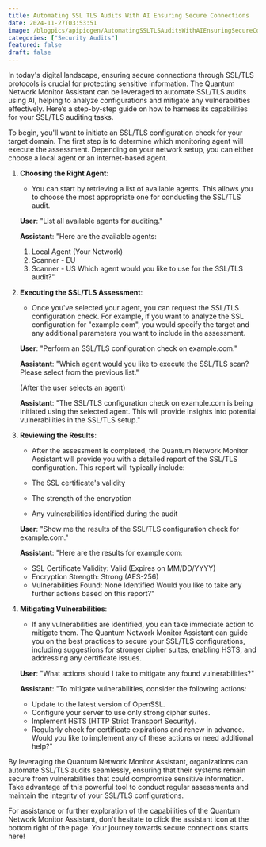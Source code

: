 ```yaml
---
title: Automating SSL TLS Audits With AI Ensuring Secure Connections
date: 2024-11-27T03:53:51
image: /blogpics/apipicgen/AutomatingSSLTLSAuditsWithAIEnsuringSecureConnections-2WIBRJUD6F.jpg
categories: ["Security Audits"]
featured: false
draft: false
---
```

In today's digital landscape, ensuring secure connections through SSL/TLS protocols is crucial for protecting sensitive information. The Quantum Network Monitor Assistant can be leveraged to automate SSL/TLS audits using AI, helping to analyze configurations and mitigate any vulnerabilities effectively. Here’s a step-by-step guide on how to harness its capabilities for your SSL/TLS auditing tasks.

To begin, you'll want to initiate an SSL/TLS configuration check for your target domain. The first step is to determine which monitoring agent will execute the assessment. Depending on your network setup, you can either choose a local agent or an internet-based agent.

1. **Choosing the Right Agent**:
   - You can start by retrieving a list of available agents. This allows you to choose the most appropriate one for conducting the SSL/TLS audit.

   **User**: "List all available agents for auditing."

   **Assistant**: "Here are the available agents: 
   1. Local Agent (Your Network) 
   2. Scanner - EU 
   3. Scanner - US 
   Which agent would you like to use for the SSL/TLS audit?"

2. **Executing the SSL/TLS Assessment**:
   - Once you've selected your agent, you can request the SSL/TLS configuration check. For example, if you want to analyze the SSL configuration for "example.com", you would specify the target and any additional parameters you want to include in the assessment.

   **User**: "Perform an SSL/TLS configuration check on example.com."

   **Assistant**: "Which agent would you like to execute the SSL/TLS scan? Please select from the previous list."

   (After the user selects an agent)

   **Assistant**: "The SSL/TLS configuration check on example.com is being initiated using the selected agent. This will provide insights into potential vulnerabilities in the SSL/TLS setup."

3. **Reviewing the Results**:
   - After the assessment is completed, the Quantum Network Monitor Assistant will provide you with a detailed report of the SSL/TLS configuration. This report will typically include:

   - The SSL certificate's validity
   - The strength of the encryption
   - Any vulnerabilities identified during the audit

   **User**: "Show me the results of the SSL/TLS configuration check for example.com."

   **Assistant**: "Here are the results for example.com:
   - SSL Certificate Validity: Valid (Expires on MM/DD/YYYY)
   - Encryption Strength: Strong (AES-256)
   - Vulnerabilities Found: None Identified
   Would you like to take any further actions based on this report?"

4. **Mitigating Vulnerabilities**:
   - If any vulnerabilities are identified, you can take immediate action to mitigate them. The Quantum Network Monitor Assistant can guide you on the best practices to secure your SSL/TLS configurations, including suggestions for stronger cipher suites, enabling HSTS, and addressing any certificate issues.

   **User**: "What actions should I take to mitigate any found vulnerabilities?"

   **Assistant**: "To mitigate vulnerabilities, consider the following actions:
   - Update to the latest version of OpenSSL.
   - Configure your server to use only strong cipher suites.
   - Implement HSTS (HTTP Strict Transport Security).
   - Regularly check for certificate expirations and renew in advance.
   Would you like to implement any of these actions or need additional help?"

By leveraging the Quantum Network Monitor Assistant, organizations can automate SSL/TLS audits seamlessly, ensuring that their systems remain secure from vulnerabilities that could compromise sensitive information. Take advantage of this powerful tool to conduct regular assessments and maintain the integrity of your SSL/TLS configurations.

For assistance or further exploration of the capabilities of the Quantum Network Monitor Assistant, don't hesitate to click the assistant icon at the bottom right of the page. Your journey towards secure connections starts here!